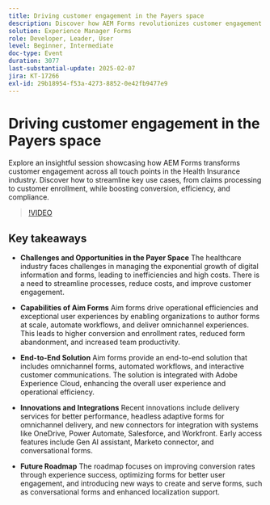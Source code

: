 ```yaml
---
title: Driving customer engagement in the Payers space
description: Discover how AEM Forms revolutionizes customer engagement in the Health Insurance industry by streamlining claims processing and customer enrollment, enhancing conversion, efficiency, and compliance.
solution: Experience Manager Forms
role: Developer, Leader, User
level: Beginner, Intermediate
doc-type: Event
duration: 3077
last-substantial-update: 2025-02-07
jira: KT-17266
exl-id: 29b18954-f53a-4273-8852-0e42fb9477e9
---
```

# Driving customer engagement in the Payers space

Explore an insightful session showcasing how AEM Forms transforms customer engagement across all touch points in the Health Insurance industry. Discover how to streamline key use cases, from claims processing to customer enrollment, while boosting conversion, efficiency, and compliance.

>[!VIDEO](https://video.tv.adobe.com/v/3444127/?learn=on&enablevpops)

## Key takeaways

* **Challenges and Opportunities in the Payer Space** The healthcare industry faces challenges in managing the exponential growth of digital information and forms, leading to inefficiencies and high costs. There is a need to streamline processes, reduce costs, and improve customer engagement.

* **Capabilities of Aim Forms** Aim forms drive operational efficiencies and exceptional user experiences by enabling organizations to author forms at scale, automate workflows, and deliver omnichannel experiences. This leads to higher conversion and enrollment rates, reduced form abandonment, and increased team productivity.

* **End-to-End Solution** Aim forms provide an end-to-end solution that includes omnichannel forms, automated workflows, and interactive customer communications. The solution is integrated with Adobe Experience Cloud, enhancing the overall user experience and operational efficiency.

* **Innovations and Integrations** Recent innovations include delivery services for better performance, headless adaptive forms for omnichannel delivery, and new connectors for integration with systems like OneDrive, Power Automate, Salesforce, and Workfront. Early access features include Gen AI assistant, Marketo connector, and conversational forms.

* **Future Roadmap** The roadmap focuses on improving conversion rates through experience success, optimizing forms for better user engagement, and introducing new ways to create and serve forms, such as conversational forms and enhanced localization support.
